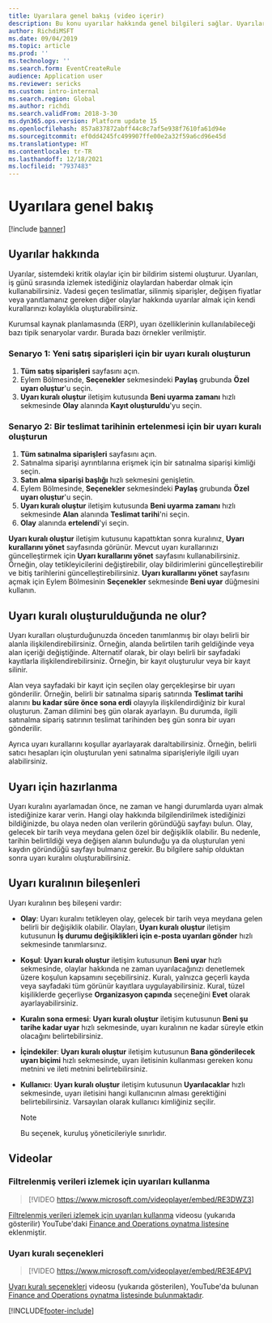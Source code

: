 ```yaml
---
title: Uyarılara genel bakış (video içerir)
description: Bu konu uyarılar hakkında genel bilgileri sağlar. Uyarıları, iş günü sırasında izlemek istediğiniz olaylardan haberdar olmak için kullanabilirsiniz.
author: RichdiMSFT
ms.date: 09/04/2019
ms.topic: article
ms.prod: ''
ms.technology: ''
ms.search.form: EventCreateRule
audience: Application user
ms.reviewer: sericks
ms.custom: intro-internal
ms.search.region: Global
ms.author: richdi
ms.search.validFrom: 2018-3-30
ms.dyn365.ops.version: Platform update 15
ms.openlocfilehash: 857a837872abff44c8c7af5e938f7610fa61d94e
ms.sourcegitcommit: ef0dd4245fc499907ffe00e2a32f59a6cd96e45d
ms.translationtype: HT
ms.contentlocale: tr-TR
ms.lasthandoff: 12/18/2021
ms.locfileid: "7937483"
---
```

# <a name="alerts-overview"></a>Uyarılara genel bakış

[!include [banner](../includes/banner.md)]

## <a name="about-alerts"></a>Uyarılar hakkında
Uyarılar, sistemdeki kritik olaylar için bir bildirim sistemi oluşturur. Uyarıları, iş günü sırasında izlemek istediğiniz olaylardan haberdar olmak için kullanabilirsiniz. Vadesi geçen teslimatlar, silinmiş siparişler, değişen fiyatlar veya yanıtlamanız gereken diğer olaylar hakkında uyarılar almak için kendi kurallarınızı kolaylıkla oluşturabilirsiniz.

Kurumsal kaynak planlamasında (ERP), uyarı özelliklerinin kullanılabileceği bazı tipik senaryolar vardır. Burada bazı örnekler verilmiştir.

### <a name="scenario-1-create-an-alert-rule-for-new-sales-orders"></a>Senaryo 1: Yeni satış siparişleri için bir uyarı kuralı oluşturun

1. **Tüm satış siparişleri** sayfasını açın.
2. Eylem Bölmesinde, **Seçenekler** sekmesindeki **Paylaş** grubunda **Özel uyarı oluştur**'u seçin.
3. **Uyarı kuralı oluştur** iletişim kutusunda **Beni uyarma zamanı** hızlı sekmesinde **Olay** alanında **Kayıt oluşturuldu**'yu seçin.

### <a name="scenario-2-create-an-alert-rule-for-postponement-of-a-delivery-date"></a>Senaryo 2: Bir teslimat tarihinin ertelenmesi için bir uyarı kuralı oluşturun

1. **Tüm satınalma siparişleri** sayfasını açın.
2. Satınalma siparişi ayrıntılarına erişmek için bir satınalma siparişi kimliği seçin.
3. **Satın alma siparişi başlığı** hızlı sekmesini genişletin.
4. Eylem Bölmesinde, **Seçenekler** sekmesindeki **Paylaş** grubunda **Özel uyarı oluştur**'u seçin.
5. **Uyarı kuralı oluştur** iletişim kutusunda **Beni uyarma zamanı** hızlı sekmesinde **Alan** alanında **Teslimat tarihi**'ni seçin.
6. **Olay** alanında **ertelendi**'yi seçin.
    
**Uyarı kuralı oluştur** iletişim kutusunu kapattıktan sonra kuralınız, **Uyarı kurallarını yönet** sayfasında görünür. Mevcut uyarı kurallarınızı güncelleştirmek için **Uyarı kurallarını yönet** sayfasını kullanabilirsiniz. Örneğin, olay tetikleyicilerini değiştirebilir, olay bildirimlerini güncelleştirebilir ve bitiş tarihlerini güncelleştirebilirsiniz. **Uyarı kurallarını yönet** sayfasını açmak için Eylem Bölmesinin **Seçenekler** sekmesinde **Beni uyar** düğmesini kullanın.

## <a name="what-occurs-when-an-alert-rule-is-created"></a>Uyarı kuralı oluşturulduğunda ne olur?

Uyarı kuralları oluşturduğunuzda önceden tanımlanmış bir olayı belirli bir alanla ilişkilendirebilirsiniz. Örneğin, alanda belirtilen tarih geldiğinde veya alan içeriği değiştiğinde. Alternatif olarak, bir olayı belirli bir sayfadaki kayıtlarla ilişkilendirebilirsiniz. Örneğin, bir kayıt oluşturulur veya bir kayıt silinir.

Alan veya sayfadaki bir kayıt için seçilen olay gerçekleşirse bir uyarı gönderilir. Örneğin, belirli bir satınalma sipariş satırında **Teslimat tarihi** alanını **bu kadar süre önce sona erdi** olayıyla ilişkilendirdiğiniz bir kural oluşturun. Zaman dilimini beş gün olarak ayarlayın. Bu durumda, ilgili satınalma sipariş satırının teslimat tarihinden beş gün sonra bir uyarı gönderilir.

Ayrıca uyarı kurallarını koşullar ayarlayarak daraltabilirsiniz. Örneğin, belirli satıcı hesapları için oluşturulan yeni satınalma siparişleriyle ilgili uyarı alabilirsiniz.

## <a name="preparing-for-an-alert"></a>Uyarı için hazırlanma

Uyarı kuralını ayarlamadan önce, ne zaman ve hangi durumlarda uyarı almak istediğinize karar verin. Hangi olay hakkında bilgilendirilmek istediğinizi bildiğinizde, bu olaya neden olan verilerin göründüğü sayfayı bulun. Olay, gelecek bir tarih veya meydana gelen özel bir değişiklik olabilir. Bu nedenle, tarihin belirtildiği veya değişen alanın bulunduğu ya da oluşturulan yeni kaydın göründüğü sayfayı bulmanız gerekir. Bu bilgilere sahip olduktan sonra uyarı kuralını oluşturabilirsiniz.

## <a name="components-of-an-alert-rule"></a>Uyarı kuralının bileşenleri

Uyarı kuralının beş bileşeni vardır:

- **Olay**: Uyarı kuralını tetikleyen olay, gelecek bir tarih veya meydana gelen belirli bir değişiklik olabilir. Olayları, **Uyarı kuralı oluştur** iletişim kutusunun **İş durumu değişiklikleri için e-posta uyarıları gönder** hızlı sekmesinde tanımlarsınız.
- **Koşul**: **Uyarı kuralı oluştur** iletişim kutusunun **Beni uyar** hızlı sekmesinde, olaylar hakkında ne zaman uyarılacağınızı denetlemek üzere koşulun kapsamını seçebilirsiniz. Kuralı, yalnızca geçerli kayda veya sayfadaki tüm görünür kayıtlara uygulayabilirsiniz. Kural, tüzel kişiliklerde geçerliyse **Organizasyon çapında** seçeneğini **Evet** olarak ayarlayabilirsiniz.
- **Kuralın sona ermesi**: **Uyarı kuralı oluştur** iletişim kutusunun **Beni şu tarihe kadar uyar** hızlı sekmesinde, uyarı kuralının ne kadar süreyle etkin olacağını belirtebilirsiniz.
- **İçindekiler**: **Uyarı kuralı oluştur** iletişim kutusunun **Bana gönderilecek uyarı biçimi** hızlı sekmesinde, uyarı iletisinin kullanması gereken konu metnini ve ileti metnini belirtebilirsiniz.
- **Kullanıcı**: **Uyarı kuralı oluştur** iletişim kutusunun **Uyarılacaklar** hızlı sekmesinde, uyarı iletisini hangi kullanıcının alması gerektiğini belirtebilirsiniz. Varsayılan olarak kullanıcı kimliğiniz seçilir.

    > [!NOTE]
    > Bu seçenek, kuruluş yöneticileriyle sınırlıdır.

## <a name="videos"></a>Videolar

### <a name="how-to-use-alerts-to-monitor-filtered-data"></a>Filtrelenmiş verileri izlemek için uyarıları kullanma

> [!VIDEO https://www.microsoft.com/videoplayer/embed/RE3DWZ3]

[Filtrelenmiş verileri izlemek için uyarıları kullanma](https://youtu.be/ZYKMcv6kl9s) videosu (yukarıda gösterilir) YouTube'daki [Finance and Operations oynatma listesine](https://www.youtube.com/playlist?list=PLcakwueIHoT_SYfIaPGoOhloFoCXiUSyW) eklenmiştir.

### <a name="alert-rule-options"></a>Uyarı kuralı seçenekleri

> [!VIDEO https://www.microsoft.com/videoplayer/embed/RE3E4PV]

[Uyarı kuralı seçenekleri](https://youtu.be/cpzimwOjicM) videosu (yukarıda gösterilen), YouTube'da bulunan [Finance and Operations oynatma listesinde bulunmaktadır](https://www.youtube.com/playlist?list=PLcakwueIHoT_SYfIaPGoOhloFoCXiUSyW).




[!INCLUDE[footer-include](../../../includes/footer-banner.md)]